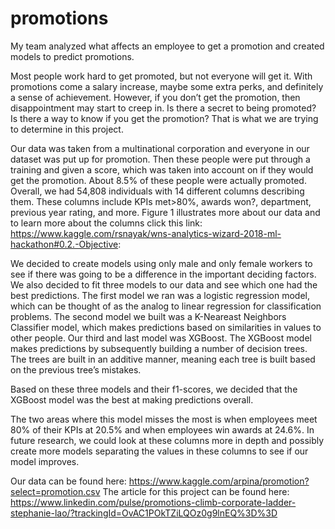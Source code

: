 # promotions
My team analyzed what affects an employee to get a promotion and created models to predict promotions.

Most people work hard to get promoted, but not everyone will get it. With promotions come a salary increase, maybe some extra perks, and definitely a sense of achievement. However, if you don’t get the promotion, then disappointment may start to creep in. Is there a secret to being promoted? Is there a way to know if you get the promotion? That is what we are trying to determine in this project.

Our data was taken from a multinational corporation and everyone in our dataset was put up for promotion. Then these people were put through a training and given a score, which was taken into account on if they would get the promotion. About 8.5% of these people were actually promoted. Overall, we had 54,808 individuals with 14 different columns describing them. These columns include KPIs met>80%, awards won?, department, previous year rating, and more. Figure 1 illustrates more about our data and to learn more about the columns click this link: https://www.kaggle.com/rsnayak/wns-analytics-wizard-2018-ml-hackathon#0.2.-Objective:

We decided to create models using only male and only female workers to see if there was going to be a difference in the important deciding factors. We also decided to fit three models to our data and see which one had the best predictions. The first model we ran was a logistic regression model, which can be thought of as the analog to linear regression for classification problems. The second model we built was a K-Neareast Neighbors Classifier model, which makes predictions based on similarities in values to other people. Our third and last model was XGBoost. The XGBoost model makes predictions by subsequently building a number of decision trees. The trees are built in an additive manner, meaning each tree is built based on the previous tree’s mistakes.

Based on these three models and their f1-scores, we decided that the XGBoost model was the best at making predictions overall.

The two areas where this model misses the most is when employees meet 80% of their KPIs at 20.5% and when employees win awards at 24.6%. In future research, we could look at these columns more in depth and possibly create more models separating the values in these columns to see if our model improves.

Our data can be found here: https://www.kaggle.com/arpina/promotion?select=promotion.csv
The article for this project can be found here: https://www.linkedin.com/pulse/promotions-climb-corporate-ladder-stephanie-lao/?trackingId=OvAC1POkTZiLQOz0g9lnEQ%3D%3D
